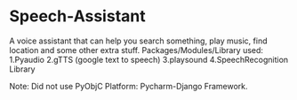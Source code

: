 # Speech-Assistant

A voice assistant that can help you search something, play music, find location and some other extra stuff. 
Packages/Modules/Library used: 
1.Pyaudio
2.gTTS (google text to speech)
3.playsound
4.SpeechRecognition Library

Note: Did not use PyObjC
Platform: Pycharm-Django Framework.
